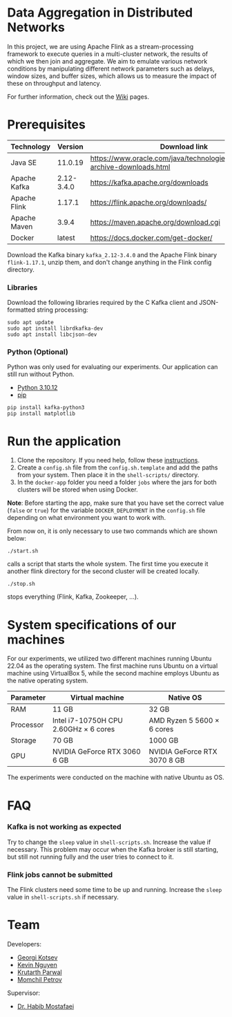 # Data Aggregation in Distributed Networks

In this project, we are using Apache Flink as a stream-processing framework to execute queries in a multi-cluster network, the results of which we then join and aggregate. We aim to emulate various network conditions by manipulating different network parameters such as delays, window sizes, and buffer sizes, which allows us to measure the impact of these on throughput and latency.

For further information, check out the [Wiki](https://github.com/kevinnguyen20/data-aggregation-in-distributed-networks/wiki) pages.

# Prerequisites


| Technology | Version | Download link |
|------|-------|------------|
| Java SE | 11.0.19  | https://www.oracle.com/java/technologies/javase/jdk11-archive-downloads.html |
| Apache Kafka | 2.12-3.4.0  | https://kafka.apache.org/downloads |
| Apache Flink | 1.17.1 | https://flink.apache.org/downloads/ |
| Apache Maven | 3.9.4 | https://maven.apache.org/download.cgi |
| Docker | latest | https://docs.docker.com/get-docker/ |

Download the Kafka binary `kafka_2.12-3.4.0` and the Apache Flink binary `flink-1.17.1`, unzip them, and don't change anything in the Flink config directory.

### Libraries

Download the following libraries required by the C Kafka client and JSON-formatted string processing:

```
sudo apt update
sudo apt install librdkafka-dev
sudo apt install libcjson-dev
```

### Python (Optional)

Python was only used for evaluating our experiments. Our application can still run without Python.

- [Python 3.10.12](https://www.python.org/downloads/)
- [pip](https://pip.pypa.io/en/stable/installation/)

```
pip install kafka-python3
pip install matplotlib
```

# Run the application

1. Clone the repository. If you need help, follow these [instructions](https://docs.github.com/en/repositories/creating-and-managing-repositories/cloning-a-repository).
2. Create a `config.sh` file from the `config.sh.template` and add the paths from your system. Then place it in the `shell-scripts/` directory.
3. In the ```docker-app``` folder you need a folder `jobs` where the jars for both clusters will be stored when using Docker.

**Note**: Before starting the app, make sure that you have set the correct value (`false` or `true`) for the variable ```DOCKER_DEPLOYMENT``` in the ```config.sh``` file depending on what environment you want to work with.

From now on, it is only necessary to use two commands which are shown below:

```
./start.sh
```
calls a script that starts the whole system. The first time you execute it another flink directory for the second cluster will be created locally.

```
./stop.sh
```
stops everything (Flink, Kafka, Zookeeper, ...).

# System specifications of our machines

For our experiments, we utilized two different machines running Ubuntu 22.04 as the operating system. The first machine runs Ubuntu on a virtual machine using VirtualBox 5, while the second machine employs Ubuntu as the native operating system.

Parameter | Virtual machine | Native OS
|---|---|---|
RAM | 11 GB | 32 GB
Processor | Intel i7-10750H CPU 2.60GHz × 6 cores | AMD Ryzen 5 5600 × 6 cores
Storage | 70 GB | 1000 GB
GPU | NVIDIA GeForce RTX 3060 6 GB | NVIDIA GeForce RTX 3070 8 GB

The experiments were conducted on the machine with native Ubuntu as OS.

# FAQ

### Kafka is not working as expected

Try to change the `sleep` value in `shell-scripts.sh`. Increase the value if necessary. This problem may occur when the Kafka broker is still starting, but still not running fully and the user tries to connect to it.

### Flink jobs cannot be submitted

The Flink clusters need some time to be up and running. Increase the `sleep` value in `shell-scripts.sh` if necessary.

# Team

Developers:

* [Georgi Kotsev](https://github.com/gogokotsev00)
* [Kevin Nguyen](https://github.com/kevinnguyen20)
* [Krutarth Parwal](https://github.com/krutarth4)
* [Momchil Petrov](https://github.com/Smoothex)

Supervisor:

* [Dr. Habib Mostafaei](https://www.tue.nl/en/research/researchers/habib-mostafaei/)
